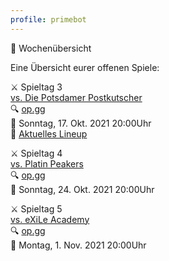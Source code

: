 ```yaml
---
profile: primebot
---
```


<discord-mention highlight profile="pinguine"></discord-mention> 🌟 Wochenübersicht

<discord-embed border-color="#f1c40f">

Eine Übersicht eurer offenen Spiele:

⚔ Spieltag 3 <br>
[vs. Die Potsdamer Postkutscher]() <br>
🔍 [op.gg]() <br>
📆 Sonntag, 17. Okt. 2021 20:00Uhr <br>
📑 [Aktuelles Lineup]()

⚔ Spieltag 4 <br>
[vs. Platin Peakers]() <br>
🔍 [op.gg]() <br>
📆 Sonntag, 24. Okt. 2021 20:00Uhr <br>

⚔ Spieltag 5 <br>
[vs. eXiLe Academy]() <br>
🔍 [op.gg]() <br>
📆 Montag, 1. Nov. 2021 20:00Uhr <br>

</discord-embed>
